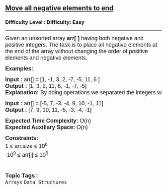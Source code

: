<h2><a href="https://www.geeksforgeeks.org/problems/move-all-negative-elements-to-end1813/1?page=1&category=Arrays&difficulty=Easy&status=unsolved&sortBy=submissions">Move all negative elements to end</a></h2><h3>Difficulty Level : Difficulty: Easy</h3><hr><div class="problems_problem_content__Xm_eO"><p><span style="font-family: arial,helvetica,sans-serif;"><span style="font-size: 18px;">Given an unsorted array <strong>arr[ ]</strong> having both negative and positive integers. The task is to place all negative elements at the end of the array without changing the order of positive elements and negative elements.</span></span></p>
<p><span style="font-family: arial,helvetica,sans-serif;"><span style="font-size: 18px;"><strong>Examples:</strong></span></span></p>
<pre><span style="font-family: arial,helvetica,sans-serif;"><span style="font-size: 18px;"><strong>Input : </strong>arr[] = [1, -1, 3, 2, -7, -5, 11, 6 ]
<strong>Output : </strong>[1, 3, 2, 11, 6, -1, -7, -5]<br><strong>Explanation: </strong>By doing operations we separated the integers without changing the order.</span></span></pre>
<pre><span style="font-family: arial,helvetica,sans-serif;"><span style="font-size: 18px;"><strong>Input : </strong>arr[] = [-5, 7, -3, -4, 9, 10, -1, 11]
<strong>Output : </strong>[7, 9, 10, 11, -5, -3, -4, -1]
</span></span></pre>
<p><span style="font-family: arial,helvetica,sans-serif;"><span style="font-size: 18px;"><strong>Expected Time Complexity: </strong>O(n)<br><strong>Expected Auxiliary Space: </strong>O(n)</span></span></p>
<p><span style="font-family: arial,helvetica,sans-serif;"><span style="font-size: 18px;"><strong>Constraints:</strong><br>1 ≤ arr.size ≤ 10<sup>6</sup></span><span style="font-size: 18px;"><br><span style="font-size: 18px;">-10<sup>9</sup></span><sup style="font-size: 18px;">&nbsp;</sup><span style="font-size: 18px;">≤ arr[i] ≤ 10</span><sup>9</sup></span></span></p></div><br><p><span style=font-size:18px><strong>Topic Tags : </strong><br><code>Arrays</code>&nbsp;<code>Data Structures</code>&nbsp;